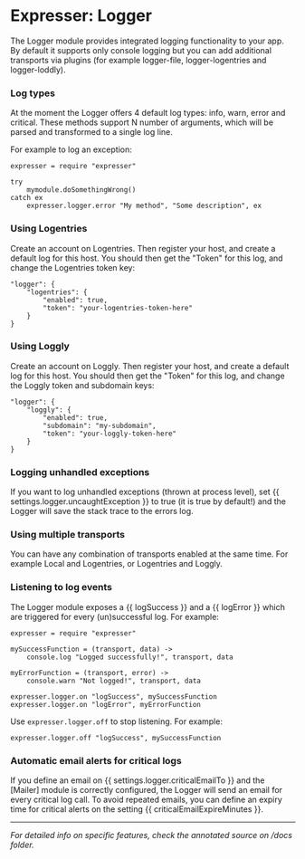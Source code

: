 # Expresser: Logger

The Logger module provides integrated logging functionality to your app. By default it supports only console logging
but you can add additional transports via plugins (for example logger-file, logger-logentries and logger-loddly).

### Log types

At the moment the Logger offers 4 default log types: info, warn, error and critical. These methods support N number
of arguments, which will be parsed and transformed to a single log line.

For example to log an exception:

    expresser = require "expresser"
    
    try
        mymodule.doSomethingWrong()
    catch ex
        expresser.logger.error "My method", "Some description", ex

### Using Logentries

Create an account on Logentries. Then register your host, and create a default log for this host. You should then get the "Token" for this log, and change the Logentries token key:

    "logger": { 
        "logentries": {
            "enabled": true,
            "token": "your-logentries-token-here"
        }
    }

### Using Loggly

Create an account on Loggly. Then register your host, and create a default log for this host. You should then get the "Token" for this log, and change the Loggly token and subdomain keys:

    "logger": { 
        "loggly": {
            "enabled": true,
            "subdomain": "my-subdomain",
            "token": "your-loggly-token-here"
        }
    }

### Logging unhandled exceptions

If you want to log unhandled exceptions (thrown at process level), set {{ settings.logger.uncaughtException }} to true (it is true by default!) and the Logger will save the stack trace to the errors log.

### Using multiple transports

You can have any combination of transports enabled at the same time. For example Local and Logentries, or Logentries and Loggly.

### Listening to log events

The Logger module exposes a {{ logSuccess }} and a {{ logError }} which are triggered for every (un)successful log. For example:

    expresser = require "expresser"
    
    mySuccessFunction = (transport, data) ->
        console.log "Logged successfully!", transport, data
    
    myErrorFunction = (transport, error) ->
        console.warn "Not logged!", transport, data
    
    expresser.logger.on "logSuccess", mySuccessFunction
    expresser.logger.on "logError", myErrorFunction

Use `expresser.logger.off` to stop listening. For example:

    expresser.logger.off "logSuccess", mySuccessFunction

### Automatic email alerts for critical logs

If you define an email on {{ settings.logger.criticalEmailTo }} and the [Mailer] module is correctly configured, the Logger will send an email for every critical log call. To avoid repeated emails, you can define an expiry time for critical alerts on the setting {{ criticalEmailExpireMinutes }}.

---

*For detailed info on specific features, check the annotated source on /docs folder.*
